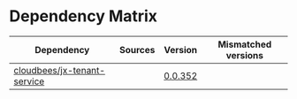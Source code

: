 # Dependency Matrix

Dependency | Sources | Version | Mismatched versions
---------- | ------- | ------- | -------------------
[cloudbees/jx-tenant-service](https://github.com/cloudbees/jx-tenant-service) |  | [0.0.352](https://github.com/cloudbees/jx-tenant-service/releases/tag/v0.0.352) | 
